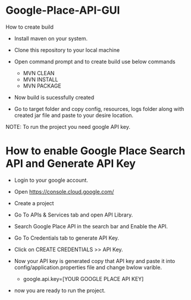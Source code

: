 # Google-Place-API-GUI

How to create build
- Install maven on your system.
- Clone this repository to your local machine
- Open command prompt and to create build use below commands
  
  - MVN CLEAN
  - MVN INSTALL
  - MVN PACKAGE
  
 - Now build is sucessfully created
 - Go to target folder and copy config, resources, logs folder along with created jar file and paste to your desire location.
 
 NOTE: To run the project you need google API key.
 
 # How to enable Google Place Search API and Generate API Key
 
 - Login to your google account.
 - Open https://console.cloud.google.com/
 - Create a project
 - Go To APIs & Services tab and open API Library.
 - Search Google Place API in the search bar and Enable the API.
 - Go To Credentials tab to generate API Key.
 - Click on CREATE CREDENTIALS >> API Key.
 - Now your API key is generated copy that API key and paste it into config/application.properties file and change bwlow varible.
 
    - google.api.key=[YOUR GOOGLE PLACE API KEY]
    
- now you are ready to run the project.
 
 
